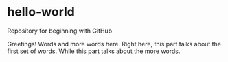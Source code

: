 # hello-world
Repository for beginning with GitHub
 
 Greetings!
 Words and more words here. Right here, this part talks about the first set of words. While this part talks about the more words. 
